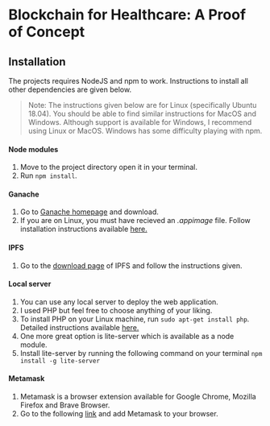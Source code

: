 # Blockchain for Healthcare: A Proof of Concept


## Installation

The projects requires NodeJS and npm to work. Instructions to install all other dependencies are given below.
> Note: The instructions given below are for Linux (specifically Ubuntu 18.04). You should be able to find similar instructions for MacOS and Windows. Although support is available for Windows, I recommend using Linux or MacOS. Windows has some difficulty playing with npm.

#### Node modules

1. Move to the project directory open it in your terminal.
2. Run `npm install`.

#### Ganache

1. Go to [Ganache homepage](https://truffleframework.com/ganache) and download. 
2. If you are on Linux, you must have recieved an _.appimage_ file. Follow installation instructions available [here.](https://itsfoss.com/use-appimage-linux/)

#### IPFS

1. Go to the [download page](https://docs.ipfs.io/introduction/install/) of IPFS and follow the instructions given.

#### Local server

1. You can use any local server to deploy the web application.
2. I used PHP but feel free to choose anything of your liking.
3. To install PHP on your Linux machine, run `sudo apt-get install php`. Detailed instructions available [here.](https://thishosting.rocks/install-php-on-ubuntu/)
4. One more great option is lite-server which is available as a node module.
5. Install lite-server by running the following command on your terminal `npm install -g lite-server`

#### Metamask

1. Metamask is a browser extension available for Google Chrome, Mozilla Firefox and Brave Browser.
2. Go to the following [link](http://metamask.io/) and add Metamask to your browser.

